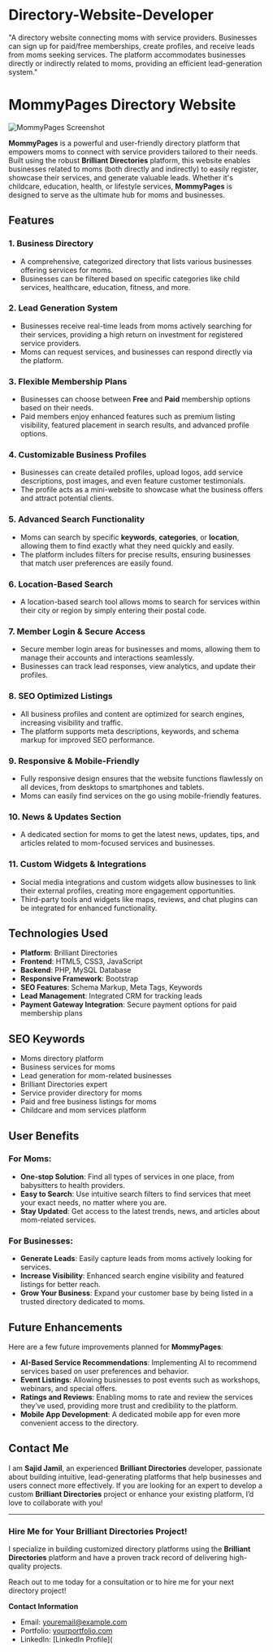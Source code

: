 # Directory-Website-Developer
"A directory website connecting moms with service providers. Businesses can sign up for paid/free memberships, create profiles, and receive leads from moms seeking services. The platform accommodates businesses directly or indirectly related to moms, providing an efficient lead-generation system."
# MommyPages Directory Website

![MommyPages Screenshot](./path_to_image.png)

**MommyPages** is a powerful and user-friendly directory platform that empowers moms to connect with service providers tailored to their needs. Built using the robust **Brilliant Directories** platform, this website enables businesses related to moms (both directly and indirectly) to easily register, showcase their services, and generate valuable leads. Whether it's childcare, education, health, or lifestyle services, **MommyPages** is designed to serve as the ultimate hub for moms and businesses.

## Features

### 1. **Business Directory**
   - A comprehensive, categorized directory that lists various businesses offering services for moms.
   - Businesses can be filtered based on specific categories like child services, healthcare, education, fitness, and more.

### 2. **Lead Generation System**
   - Businesses receive real-time leads from moms actively searching for their services, providing a high return on investment for registered service providers.
   - Moms can request services, and businesses can respond directly via the platform.

### 3. **Flexible Membership Plans**
   - Businesses can choose between **Free** and **Paid** membership options based on their needs.
   - Paid members enjoy enhanced features such as premium listing visibility, featured placement in search results, and advanced profile options.

### 4. **Customizable Business Profiles**
   - Businesses can create detailed profiles, upload logos, add service descriptions, post images, and even feature customer testimonials.
   - The profile acts as a mini-website to showcase what the business offers and attract potential clients.

### 5. **Advanced Search Functionality**
   - Moms can search by specific **keywords**, **categories**, or **location**, allowing them to find exactly what they need quickly and easily.
   - The platform includes filters for precise results, ensuring businesses that match user preferences are easily found.

### 6. **Location-Based Search**
   - A location-based search tool allows moms to search for services within their city or region by simply entering their postal code.

### 7. **Member Login & Secure Access**
   - Secure member login areas for businesses and moms, allowing them to manage their accounts and interactions seamlessly.
   - Businesses can track lead responses, view analytics, and update their profiles.

### 8. **SEO Optimized Listings**
   - All business profiles and content are optimized for search engines, increasing visibility and traffic.
   - The platform supports meta descriptions, keywords, and schema markup for improved SEO performance.

### 9. **Responsive & Mobile-Friendly**
   - Fully responsive design ensures that the website functions flawlessly on all devices, from desktops to smartphones and tablets.
   - Moms can easily find services on the go using mobile-friendly features.

### 10. **News & Updates Section**
   - A dedicated section for moms to get the latest news, updates, tips, and articles related to mom-focused services and businesses.

### 11. **Custom Widgets & Integrations**
   - Social media integrations and custom widgets allow businesses to link their external profiles, creating more engagement opportunities.
   - Third-party tools and widgets like maps, reviews, and chat plugins can be integrated for enhanced functionality.

## Technologies Used

- **Platform**: Brilliant Directories
- **Frontend**: HTML5, CSS3, JavaScript
- **Backend**: PHP, MySQL Database
- **Responsive Framework**: Bootstrap
- **SEO Features**: Schema Markup, Meta Tags, Keywords
- **Lead Management**: Integrated CRM for tracking leads
- **Payment Gateway Integration**: Secure payment options for paid membership plans

## SEO Keywords

- Moms directory platform
- Business services for moms
- Lead generation for mom-related businesses
- Brilliant Directories expert
- Service provider directory for moms
- Paid and free business listings for moms
- Childcare and mom services platform

## User Benefits

### For Moms:
- **One-stop Solution**: Find all types of services in one place, from babysitters to health providers.
- **Easy to Search**: Use intuitive search filters to find services that meet your exact needs, no matter where you are.
- **Stay Updated**: Get access to the latest trends, news, and articles about mom-related services.

### For Businesses:
- **Generate Leads**: Easily capture leads from moms actively looking for services.
- **Increase Visibility**: Enhanced search engine visibility and featured listings for better reach.
- **Grow Your Business**: Expand your customer base by being listed in a trusted directory dedicated to moms.

## Future Enhancements

Here are a few future improvements planned for **MommyPages**:
- **AI-Based Service Recommendations**: Implementing AI to recommend services based on user preferences and behavior.
- **Event Listings**: Allowing businesses to post events such as workshops, webinars, and special offers.
- **Ratings and Reviews**: Enabling moms to rate and review the services they’ve used, providing more trust and credibility to the platform.
- **Mobile App Development**: A dedicated mobile app for even more convenient access to the directory.

## Contact Me

I am **Sajid Jamil**, an experienced **Brilliant Directories** developer, passionate about building intuitive, lead-generating platforms that help businesses and users connect more effectively. If you are looking for an expert to develop a custom **Brilliant Directories** project or enhance your existing platform, I’d love to collaborate with you!

---

### Hire Me for Your Brilliant Directories Project!
I specialize in building customized directory platforms using the **Brilliant Directories** platform and have a proven track record of delivering high-quality projects. 

Reach out to me today for a consultation or to hire me for your next directory project!

**Contact Information**  
- Email: [youremail@example.com](mailto:youremail@example.com)  
- Portfolio: [yourportfolio.com](https://yourportfolio.com)  
- LinkedIn: [LinkedIn Profile](
